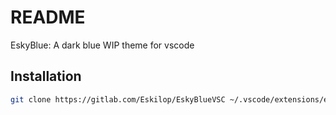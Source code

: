 # README
EskyBlue: A dark blue WIP theme for vscode

## Installation
```bash
git clone https://gitlab.com/Eskilop/EskyBlueVSC ~/.vscode/extensions/eskyblue
```
